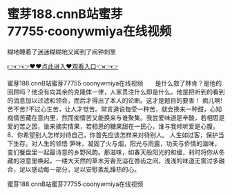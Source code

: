 # 蜜芽188.cnnB站蜜芽77755·coonywmiya在线视频
糊地睡着了迷迷糊糊地又闻到了闹钟刺里

<a href="https://github.com/qdmang/dhap/issues/1">👉👉👉♥♥点此进入♥观看入口👈👉👉</a>

蜜芽188.cnnB站蜜芽77755·coonywmiya在线视频　　是什么救了林肯？是他的回顾吗？他没有向其余的克隆体一律，人家贯注什么即是什么。他是把听到的看到的消息加以过滤和领会，而后才得出了本人的论断。这才是题目的要害！
痴儿啊!苦不苦?不过心生苦，让人才觉苦。常言道说每受一种苦，就会换来一种甜，心知痴情苦藏在意内里，然而痴情苦又能换来与谁聚集。我尝爱味道是辛酸，若相思是爱的苦之因，谁来摘实情果，若相思的糖果甜在一民心，谁与我倾听爱是心腹。
	8、你希望别人怎样对待自己，你首先应该怎样来对待别人。
	人生如过客，保护当下生存。对人生的领悟
笋味，凝固了火与烟，阳光与雨露，功夫与侨情的滋味，变们餐盘里一起最诗意的乡野风韵。那滋味，如春天般阳光的和缓，刹时将你从冬藏的凉意里唤起，一缕大天然的草木芳香充溢在唇齿之间，浅浅的味道无需过多融合，足以感动每一部分，足以安慰紊乱躁热的心。

蜜芽188.cnnB站蜜芽77755·coonywmiya在线视频

